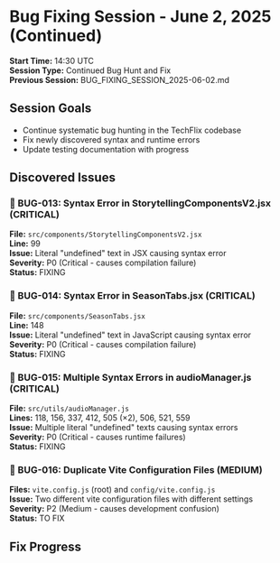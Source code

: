 # Bug Fixing Session - June 2, 2025 (Continued)

**Start Time:** 14:30 UTC  
**Session Type:** Continued Bug Hunt and Fix  
**Previous Session:** BUG_FIXING_SESSION_2025-06-02.md

## Session Goals
- Continue systematic bug hunting in the TechFlix codebase
- Fix newly discovered syntax and runtime errors
- Update testing documentation with progress

## Discovered Issues

### 🐛 BUG-013: Syntax Error in StorytellingComponentsV2.jsx (CRITICAL)
**File:** `src/components/StorytellingComponentsV2.jsx`  
**Line:** 99  
**Issue:** Literal "undefined" text in JSX causing syntax error  
**Severity:** P0 (Critical - causes compilation failure)  
**Status:** FIXING

### 🐛 BUG-014: Syntax Error in SeasonTabs.jsx (CRITICAL)
**File:** `src/components/SeasonTabs.jsx`  
**Line:** 148  
**Issue:** Literal "undefined" text in JavaScript causing syntax error  
**Severity:** P0 (Critical - causes compilation failure)  
**Status:** FIXING

### 🐛 BUG-015: Multiple Syntax Errors in audioManager.js (CRITICAL)
**File:** `src/utils/audioManager.js`  
**Lines:** 118, 156, 337, 412, 505 (×2), 506, 521, 559  
**Issue:** Multiple literal "undefined" texts causing syntax errors  
**Severity:** P0 (Critical - causes runtime failures)  
**Status:** FIXING

### 🐛 BUG-016: Duplicate Vite Configuration Files (MEDIUM)
**Files:** `vite.config.js` (root) and `config/vite.config.js`  
**Issue:** Two different vite configuration files with different settings  
**Severity:** P2 (Medium - causes development confusion)  
**Status:** TO FIX

## Fix Progress

